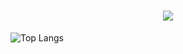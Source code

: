 <div align="center"> 
  <h1 align="center"><a href="https://git.io/typing-svg"><img src="https://readme-typing-svg.demolab.com?font=Shadows+Into+Light&color=008FF77E&repeat=false&lines=Hi+there+!+This+is+Hye+Won"/></a></h1>
</div>

![Top Langs](https://github-readme-stats.vercel.app/api/top-langs/?username=hye1ns&layout=compact)
